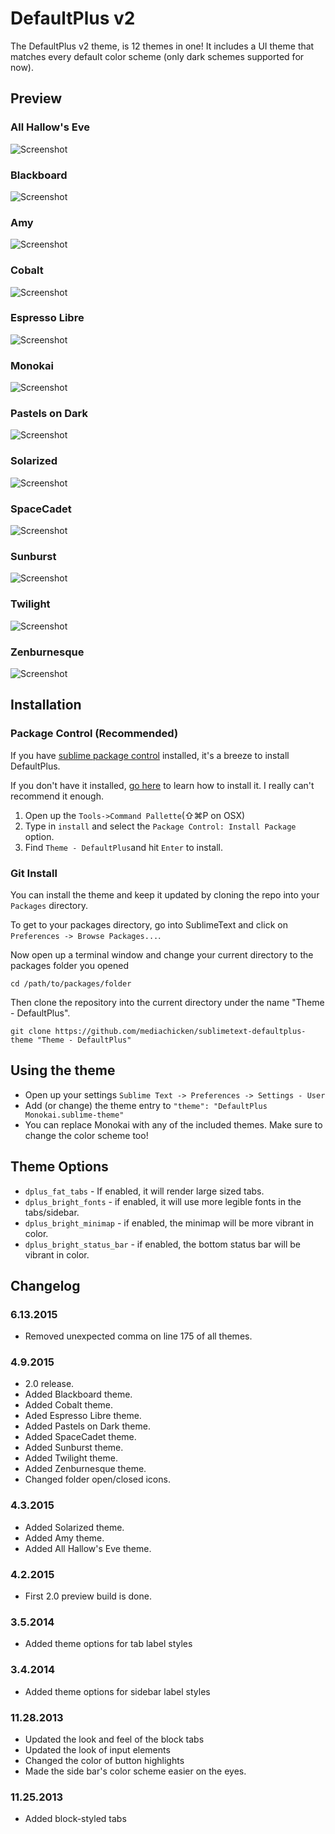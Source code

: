 # DefaultPlus v2
The DefaultPlus v2 theme, is 12 themes in one! It includes a UI theme that matches every default color scheme (only dark schemes supported for now).


## Preview
### All Hallow's Eve
![Screenshot](https://raw.githubusercontent.com/mediachicken/sublimetext-defaultplus-theme/master/previews/all-hallows-eve.png)

### Blackboard
![Screenshot](https://raw.githubusercontent.com/mediachicken/sublimetext-defaultplus-theme/master/previews/blackboard.png)

### Amy
![Screenshot](https://raw.githubusercontent.com/mediachicken/sublimetext-defaultplus-theme/master/previews/amy.png)

### Cobalt
![Screenshot](https://raw.githubusercontent.com/mediachicken/sublimetext-defaultplus-theme/master/previews/cobalt.png)

### Espresso Libre
![Screenshot](https://raw.githubusercontent.com/mediachicken/sublimetext-defaultplus-theme/master/previews/espresso-libre.png)

### Monokai
![Screenshot](https://raw.githubusercontent.com/mediachicken/sublimetext-defaultplus-theme/master/previews/monokai.png)

### Pastels on Dark
![Screenshot](https://raw.githubusercontent.com/mediachicken/sublimetext-defaultplus-theme/master/previews/pastels-on-dark.png)

### Solarized
![Screenshot](https://raw.githubusercontent.com/mediachicken/sublimetext-defaultplus-theme/master/previews/solarized.png)

### SpaceCadet
![Screenshot](https://raw.githubusercontent.com/mediachicken/sublimetext-defaultplus-theme/master/previews/spacecadet.png)

### Sunburst
![Screenshot](https://raw.githubusercontent.com/mediachicken/sublimetext-defaultplus-theme/master/previews/sunburst.png)

### Twilight
![Screenshot](https://raw.githubusercontent.com/mediachicken/sublimetext-defaultplus-theme/master/previews/twilight.png)

### Zenburnesque
![Screenshot](https://raw.githubusercontent.com/mediachicken/sublimetext-defaultplus-theme/master/previews/zenburnesque.png)


## Installation
### Package Control (Recommended)
If you have [sublime package control](https://packagecontrol.io) installed, it's a breeze to install DefaultPlus.

If you don't have it installed, [go here](https://packagecontrol.io/installation) to learn how to install it. I really can't recommend it enough.

1. Open up the `Tools->Command Pallette`(⇧⌘P on OSX)
2. Type in `install` and select the `Package Control: Install Package` option.
3. Find `Theme - DefaultPlus`and hit `Enter` to install.


### Git Install

You can install the theme and keep it updated by cloning the repo into your `Packages` directory.

To get to your packages directory, go into SublimeText and click on `Preferences -> Browse Packages...`.

Now open up a terminal window and change your current directory to the packages folder you opened

`cd /path/to/packages/folder`


Then clone the repository into the current directory under the name "Theme - DefaultPlus".

`git clone https://github.com/mediachicken/sublimetext-defaultplus-theme "Theme - DefaultPlus"`


## Using the theme
- Open up your settings `Sublime Text -> Preferences -> Settings - User`
- Add (or change) the theme entry to `"theme": "DefaultPlus Monokai.sublime-theme"`
- You can replace Monokai with any of the included themes. Make sure to change the color scheme too!


## Theme Options
- `dplus_fat_tabs` - If enabled, it will render large sized tabs.
- `dplus_bright_fonts` - if enabled, it will use more legible fonts in the tabs/sidebar.
- `dplus_bright_minimap` - if enabled, the minimap will be more vibrant in color.
- `dplus_bright_status_bar` - if enabled, the bottom status bar will be vibrant in color.


## Changelog
### 6.13.2015
- Removed unexpected comma on line 175 of all themes.

### 4.9.2015
- 2.0 release.
- Added Blackboard theme.
- Added Cobalt theme.
- Aded Espresso Libre theme.
- Added Pastels on Dark theme.
- Added SpaceCadet theme.
- Added Sunburst theme.
- Added Twilight theme.
- Added Zenburnesque theme.
- Changed folder open/closed icons.

### 4.3.2015
- Added Solarized theme.
- Added Amy theme.
- Added All Hallow's Eve theme.

### 4.2.2015
- First 2.0 preview build is done.

### 3.5.2014
- Added theme options for tab label styles

### 3.4.2014
- Added theme options for sidebar label styles

### 11.28.2013
- Updated the look and feel of the block tabs
- Updated the look of input elements
- Changed the color of button highlights
- Made the side bar's color scheme easier on the eyes.

### 11.25.2013
- Added block-styled tabs
